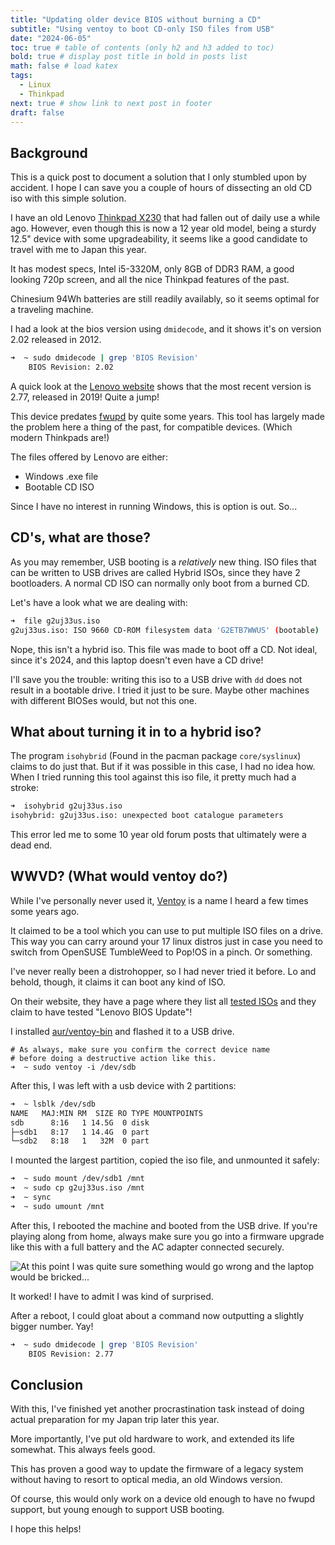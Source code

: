 ```yaml
---
title: "Updating older device BIOS without burning a CD"
subtitle: "Using ventoy to boot CD-only ISO files from USB"
date: "2024-06-05"
toc: true # table of contents (only h2 and h3 added to toc)
bold: true # display post title in bold in posts list
math: false # load katex
tags:
  - Linux
  - Thinkpad
next: true # show link to next post in footer
draft: false
---
```


## Background

This is a quick post to document a solution that I only stumbled upon by accident. I hope I can save you a couple of hours of dissecting an old CD iso with this simple solution.

I have an old Lenovo [Thinkpad X230](https://psref.lenovo.com/syspool/Sys/PDF/withdrawnbook/ThinkPad_X230.pdf) that had fallen out of daily use a while ago.
However, even though this is now a 12 year old model, being a sturdy 12.5" device with some upgradeability, it seems like a good candidate to travel with me to Japan this year.

It has modest specs, Intel i5-3320M, only 8GB of DDR3 RAM, a good looking 720p screen, and all the nice Thinkpad features of the past.

Chinesium 94Wh batteries are still readily availably, so it seems optimal for a traveling machine.

I had a look at the bios version using `dmidecode`, and it shows it's on version 2.02 released in 2012.

```bash
➜  ~ sudo dmidecode | grep 'BIOS Revision'
	BIOS Revision: 2.02
```

A quick look at the [Lenovo website](https://pcsupport.lenovo.com/us/en/products/laptops-and-netbooks/thinkpad-x-series-laptops/thinkpad-x230/downloads/ds029187) shows that the most recent version is 2.77, released in 2019! Quite a jump!

This device predates [fwupd](https://fwupd.org/) by quite some years. This tool has largely made the problem here a thing of the past, for compatible devices. (Which modern Thinkpads are!)

The files offered by Lenovo are either:
- Windows .exe file
- Bootable CD ISO

Since I have no interest in running Windows, this is option is out.
So...

## CD's, what are those?

As you may remember, USB booting is a _relatively_ new thing. ISO files that can be written to USB drives are called Hybrid ISOs, since they have 2 bootloaders. A normal CD ISO can normally only boot from a burned CD.

Let's have a look what we are dealing with:
```bash
➜  file g2uj33us.iso
g2uj33us.iso: ISO 9660 CD-ROM filesystem data 'G2ETB7WWUS' (bootable)
```

Nope, this isn't a hybrid iso. This file was made to boot off a CD.
Not ideal, since it's 2024, and this laptop doesn't even have a CD drive!

I'll save you the trouble: writing this iso to a USB drive with `dd` does not result in a bootable drive. I tried it just to be sure.
Maybe other machines with different BIOSes would, but not this one.

## What about turning it in to a hybrid iso?

The program `isohybrid` (Found in the pacman package `core/syslinux`) claims to do just that. But if it was possible in this case, I had no idea how.
When I tried running this tool against this iso file, it pretty much had a stroke:
```bash
➜  isohybrid g2uj33us.iso
isohybrid: g2uj33us.iso: unexpected boot catalogue parameters
```

This error led me to some 10 year old forum posts that ultimately were a dead end.

## WWVD? (What would ventoy do?)

While I've personally never used it, [Ventoy](https://www.ventoy.net/en/index.html) is a name I heard a few times some years ago. 

It claimed to be a tool which you can use to put multiple ISO files on a drive. This way you can carry around your 17 linux distros just in case you need to switch from OpenSUSE TumbleWeed to Pop!OS in a pinch. Or something.

I've never really been a distrohopper, so I had never tried it before. 
Lo and behold, though, it claims it can boot any kind of ISO.

On their website, they have a page where they list all [tested ISOs](https://www.ventoy.net/en/isolist.html) and they claim to have tested "Lenovo BIOS Update"!

I installed [aur/ventoy-bin](https://aur.archlinux.org/packages/ventoy-bin) and flashed it to a USB drive.

```bios
# As always, make sure you confirm the correct device name
# before doing a destructive action like this.
➜  ~ sudo ventoy -i /dev/sdb
```

After this, I was left with a usb device with 2 partitions:
```bash
➜  ~ lsblk /dev/sdb
NAME   MAJ:MIN RM  SIZE RO TYPE MOUNTPOINTS
sdb      8:16   1 14.5G  0 disk
├─sdb1   8:17   1 14.4G  0 part
└─sdb2   8:18   1   32M  0 part
```

I mounted the largest partition, copied the iso file, and unmounted it safely:
```bash
➜  ~ sudo mount /dev/sdb1 /mnt
➜  ~ sudo cp g2uj33us.iso /mnt
➜  ~ sync
➜  ~ sudo umount /mnt
```

After this, I rebooted the machine and booted from the USB drive.
If you're playing along from home, always make sure you go into a firmware upgrade like this with a full battery and the AC adapter connected securely.

![At this point I was quite sure something would go wrong and the laptop would be bricked...](/blog/thinkpadbios/biosupgrade.jpg)

It worked! I have to admit I was kind of surprised.

After a reboot, I could gloat about a command now outputting a slightly bigger number. Yay!

```bash
➜  ~ sudo dmidecode | grep 'BIOS Revision'
	BIOS Revision: 2.77
```

## Conclusion

With this, I've finished yet another procrastination task instead of doing actual preparation for my Japan trip later this year.

More importantly, I've put old hardware to work, and extended its life somewhat. This always feels good.

This has proven a good way to update the firmware of a legacy system without having to resort to optical media, an old Windows version. 

Of course, this would only work on a device old enough to have no fwupd support, but young enough to support USB booting.

I hope this helps!
